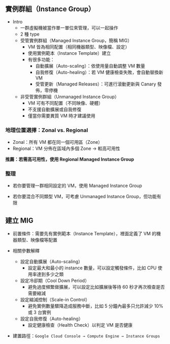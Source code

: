 ## 實例群組（Instance Group）

- Intro
  -  一群虛擬機被當作單一單位來管理，可以一起操作
  -  2 種 type
    - 受管實例群組（Managed Instance Group，簡稱 MIG）
      - VM 皆為相同配置（相同機器類型、映像檔、設定）
      - 使用實例範本（Instance Template）建立
      - 有很多功能：
        - 自動擴展（Auto-scaling）：依使用量自動調整 VM 數量
        - 自我修復（Auto-healing）：若 VM 健康檢查失敗，會自動替換新 VM
        - 受管更新（Managed Releases）：可進行滾動更新與 Canary 發佈，零停機
    - 非受管實例群組（Unmanaged Instance Group）
      - VM 可有不同配置（不同映像、硬體）
      - 不支援自動擴展或自我修復
      - 僅當你需要異質 VM 時才建議使用
     
### 地理位置選擇：Zonal vs. Regional

- Zonal：所有 VM 都在同一個可用區（Zone）
- Regional：VM 分佈在區域內多個 Zone → 較高可用性

**推薦：若需高可用性，使用 Regional Managed Instance Group**

### 整理

- 若你要管理一群相同設定的 VM，使用 Managed Instance Group

- 若你要混合不同類型 VM，可考慮 Unmanaged Instance Group，但功能有限

## 建立 MIG

- 前置條件：需要先有實例範本（Instance Template），裡面定義了 VM 的機器類型、映像檔等配置
- 相關參數解釋
  - 設定自動擴展（Auto-scaling）
    - 設定最大和最小的 instance 數量，可以設定觸發條件，比如 CPU 使用率達到多少之類
  - 設定冷卻期（Cool Down Period）
    - 避免過度頻繁做擴展，可以設定比如擴展後等待 60 秒才再次檢查是否需要縮減
  - 設定縮減控制（Scale-in Control）
    - 避免實例數量驟降造成服務中斷，比如 5 分鐘內最多只允許減少 10% 或 3 台實例
  - 設定自我修復（Auto-healing）
    - 設定健康檢查（Health Check）以判定 VM 是否健康
   
- 建置路徑：`Google Cloud Console → Compute Engine → Instance Groups`     
